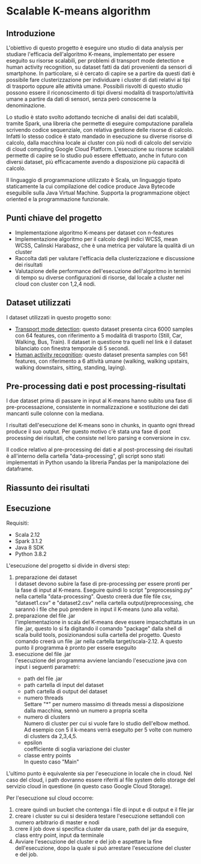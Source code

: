 # Scalable K-means algorithm 

## Introduzione
L'obiettivo di questo progetto è eseguire uno studio di data analysis per studiare l'efficacia dell'algoritmo K-means, implementato per essere eseguito su risorse scalabili, per problemi di transport mode detection e human activity recognition, su dataset fatti da dati provenienti da sensori di smartphone. 
In particolare, si è cercato di capire se a partire da questi dati è possibile fare clusterizzazione per individuare i cluster di dati relativi ai tipi di trasporto oppure alle attività umane.
Possibili risvolti di questo studio possono essere il riconoscimento di tipi diversi modalità di trasporto/attività umane a partire da dati di sensori, senza però conoscerne la denominazione. 

Lo studio è stato svolto adottando tecniche di analisi dei dati scalabili, tramite Spark, una libreria che permette di eseguire computazione parallela scrivendo codice sequenziale, con relativa gestione delle risorse di calcolo. Infatti lo stesso codice è stato mandado in esecuzione su diverse risorse di calcolo, dalla macchina locale ai cluster con più nodi di calcolo del servizio di cloud computing Google Cloud Platform. 
L'esecuzione su risorse scalabili permette di capire se lo studio può essere effettuato, anche in futuro con diversi dataset, più efficacamente avendo a disposizione più capacità di calcolo.

Il linguaggio di programmazione utilizzato è Scala, un linguaggio tipato staticamente la cui compilazione del codice produce Java Bytecode eseguibile sulla Java Virtual Machine. Supporta la programmazione object oriented e la programmazione funzionale.


## Punti chiave del progetto
<ul>
  <li> Implementazione algoritmo K-means per dataset con n-features</li>
  <li> Implementazione algoritmo per il calcolo degli indici WCSS, mean WCSS, Calinski Harabasz, che è una metrica per valutare la qualità di un cluster</li>
  <li> Raccolta dati per valutare l'efficacia della clusterizzazione e discussione dei risultati </li>
  <li> Valutazione delle performance dell'esecuzione dell'algoritmo in termini di tempo su diverse configurazioni di risorse, dal locale a cluster nel cloud con cluster con 1,2,4 nodi.
</ul>

## Dataset utilizzati
I dataset utilizzati in questo progetto sono:
<ul>
  <li><a href="http://cs.unibo.it/projects/us-tm2017/download.html">Transport mode detection</a>: questo dataset presenta circa 6000 samples con 64 features, con riferimento a 5 modalità di trasporto (Still, Car, Walking, Bus, Train). Il dataset in questione tra quelli nel link è il dataset bilanciato con finestra temporale di 5 secondi.
  <li><a href="https://www.kaggle.com/datasets/uciml/human-activity-recognition-with-smartphones">Human activity recognition</a>: questo dataset presenta samples con 561 features, con riferimento a 6 attività umane (walking, walking upstairs, walking downstairs, sitting, standing, laying).
</li>
</ul>

## Pre-processing dati e post processing-risultati
I due dataset prima di passare in input al K-means hanno subito una fase di pre-processazione, consistente in normalizzazione e sostituzione dei dati mancanti sulle colonne con la mediana.

I risultati dell'esecuzione del K-means sono in chunks, in quanto ogni thread produce il suo output. Per questo motivo c'è stata una fase di post processing dei risultati, che consiste nel loro parsing e conversione in csv.

Il codice relativo al pre-processing dei dati e al post-processing dei risultati è all'interno della cartella "data-processing", gli script sono stati implementati in Python usando la libreria Pandas per la manipolazione dei dataframe.

## Riassunto dei risultati



## Esecuzione

Requisiti:
<ul>
  <li>Scala 2.12</li>
    <li>Spark 3.1.2</li>
  <li>Java 8 SDK </li>
  <li>Python 3.8.2</li>
</ul>

L'esecuzione del progetto si divide in diversi step:
<ol>
  <li>preparazione dei dataset</li>
  I dataset devono subire la fase di pre-processing per essere pronti per la fase di input al K-means. Eseguire quindi lo script "preprocessing.py" nella cartella "data-processing". Questo creerà due file file csv, "dataset1.csv" e "dataset2.csv" nella cartella output/preprocessing, che sarannò i file che può prendere in input il K-means (uno alla volta).
  <li>preparazione del file .jar</li>
  l'implementazione in scala del K-means deve essere impacchattata in un file .jar, questo lo si fa digitando il comando "package" dalla shell di scala build tools, posizionandosi sulla cartella del progetto. Questo comando creerà un file .jar nella cartella target/scala-2.12. A questo punto il programma è pronto per essere eseguito
  <li>esecuzione del file .jar</li> l'esecuzione del programma avviene lanciando l'esecuzione java con input i seguenti parametri:
  <ul>
    <li>path del file .jar</li>
    <li> path cartella di input del dataset</li>
    <li>path cartella di output del dataset</li>
    <li>numero threads</li> Settare "*" per numero massimo di threads messi a disposizione dalla macchina, sennò un numero a propria scelta
    <li>numero di clusters</li> Numero di cluster per cui si vuole fare lo studio dell'elbow method. Ad esempio con 5 il k-means verrà eseguito per 5 volte con numero di clusters da 2,3,4,5.
    <li>epsilon</li> coefficiente di soglia variazione dei cluster
    <li>classe entry points</li> In questo caso "Main"
  </ul>
  </ol>
  
L'ultimo punto è equivalente sia per l'esecuzione in locale che in cloud. Nel caso del cloud, i path dovranno essere riferiti al file system dello storage del servizio cloud in questione (in questo caso Google Cloud Storage).

Per l'esecuzione sul cloud occorre:
<ol>
  <li>
    creare quindi un bucket che contenga i file di input e di output e il file jar
  </li>
    <li>
    creare i cluster su cui si desidera testare l'esecuzione settandoli con numero arbitrario di master e nodi
  </li>
      <li>
     crere il job dove si specifica cluster da usare, path del jar da eseguire, class entry point, input da terminale
  </li>
  <li>
    Avviare l'esecuzione del cluster e del job e aspettare la fine dell'esecuzione, dopo la quale si può arrestare l'esecuzione del cluster e del job.
  </li>
</ol>

